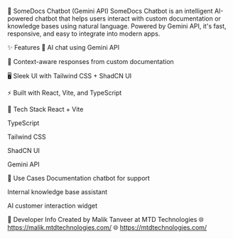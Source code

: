 💬 SomeDocs Chatbot (Gemini API)
SomeDocs Chatbot is an intelligent AI-powered chatbot that helps users interact with custom documentation or knowledge bases using natural language. Powered by Gemini API, it's fast, responsive, and easy to integrate into modern apps.

✨ Features
🤖 AI chat using Gemini API

📄 Context-aware responses from custom documentation

🖥️ Sleek UI with Tailwind CSS + ShadCN UI

⚡ Built with React, Vite, and TypeScript

🧪 Tech Stack
React + Vite

TypeScript

Tailwind CSS

ShadCN UI

Gemini API

🚀 Use Cases
Documentation chatbot for support

Internal knowledge base assistant

AI customer interaction widget

💼 Developer Info
Created by Malik Tanveer at MTD Technologies
🌐 https://malik.mtdtechnologies.com/
🌐 https://mtdtechnologies.com/
